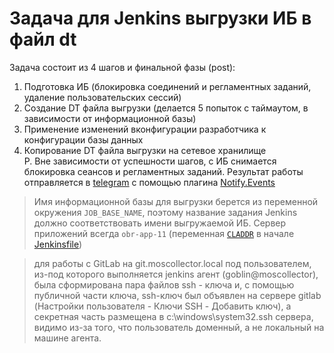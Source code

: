 ﻿# Задача для Jenkins выгрузки ИБ в файл dt

Задача состоит из 4 шагов и финальной фазы (post):

1. Подготовка ИБ (блокировка соединений и регламентных заданий, удаление пользовательских сессий)
2. Создание DT файла выгрузки (делается 5 попыток с таймаутом, в зависимости от информационной базы)
3. Применение изменений вконфигурации разработчика к конфигурации базы данных
4. Копирование DT файла выгрузки на сетевое хранилище  
P. Вне зависимости от успешности шагов, с ИБ снимается блокировка сеансов и регламентных заданий. Результат работы отправляется в [telegram](https://telegram.org/) с помощью плагина [Notify.Events](https://plugins.jenkins.io/notify-events)

> Имя информационной базы для выгрузки берется из переменной окружения `JOB_BASE_NAME`, поэтому название задания Jenkins должно соответствовать имени выгружаемой ИБ. Сервер приложений всегда `obr-app-11` (переменная [`CLADDR`]([https://github.com/vsuh/DUMB_IB/blob/6dd00375771e77c3490916c6bdb01c02ff387427/src/Jenkinsfile#L9](https://github.com/vsuh/DUMB_IB/blob/acef3f81ce209c29bab2787f09e4a460d516ae6f/src/Jenkinsfile#L9)) в начале [Jenkinsfile]())

> для работы с GitLab на git.moscollector.local под пользователем, 
из-под которого выполняется jenkins агент (goblin@moscollector), 
была сформирована пара файлов ssh - ключа и, с помощью публичной 
части ключа, ssh-ключ был объявлен на сервере gitlab 
(Настройки пользователя - Ключи SSH - Добавить ключ), 
а секретная часть размещена в c:\windows\system32\.ssh сервера, 
видимо из-за того, что пользователь доменный, а не локальный 
на машине агента.
